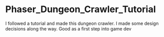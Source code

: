 # Phaser_Dungeon_Crawler_Tutorial
I followed a tutorial and made this dungeon crawler. I made some design decisions along the way. Good as a first step into game dev

